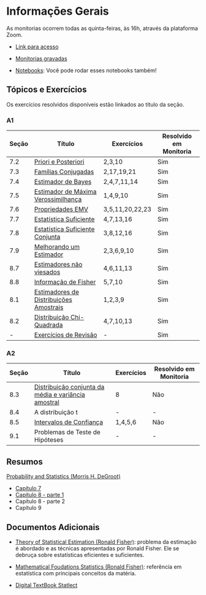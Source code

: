 # Informações Gerais 

As monitorias ocorrem todas as quinta-feiras, às 16h, através da plataforma
Zoom. 

- [Link para acesso](https://fgv-br.zoom.us/j/91598441676?pwd=YzJVckt0L2owT2lRb0k1S3FwOFVRdz09)

- [Monitorias gravadas](https://gvmail-my.sharepoint.com/:f:/g/personal/b37214_fgv_edu_br/EkrXFUG0yNRMlwwav0WIWUgBXxOS2UHHummnp4Vqt63csw?e=6mCICi)

- [Notebooks](https://github.com/lucasmoschen/TA_sessions/tree/master/Statistical_Inference/notebooks):
  Você pode rodar esses notebooks também!

## Tópicos e Exercícios 

Os exercícios resolvidos disponíveis estão linkados ao título da seção. 

### A1 

|Seção|Título|Exercícios|Resolvido em Monitoria|
|-----|------|----------|----------------------|
|7.2|[Priori e Posteriori](https://gvmail-my.sharepoint.com/:b:/g/personal/b37214_fgv_edu_br/EVy17SirPtZKsHAxL4hVWRsBcbI-BPVpZWxXV2zME3v2WA?e=JI1pZX)|2,3,10|Sim|
|7.3|[Famílias Conjugadas](https://gvmail-my.sharepoint.com/:b:/g/personal/b37214_fgv_edu_br/EXV8USKZSSVGmgF9V0uImUsBSptvmbtHDhVB_tGiPe0kzQ?e=dWY15i)|2,17,19,21|Sim|
|7.4|[Estimador de Bayes](https://gvmail-my.sharepoint.com/:b:/g/personal/b37214_fgv_edu_br/EZSyfDcd6EBFj7wvuiUrlN8BXD-SJi6vvtfFxMig2nLLbQ?e=43lAaJ)|2,4,7,11,14|Sim|
|7.5|[Estimador de Máxima Verossimilhança](https://gvmail-my.sharepoint.com/:b:/g/personal/b37214_fgv_edu_br/EblH0BT7pfJNmBOQFiJTKRUBzUof_mbSI4Ihk7t--tZMEg?e=PtL4tv)|1,4,9,10|Sim|
|7.6|[Propriedades EMV](https://gvmail-my.sharepoint.com/:b:/g/personal/b37214_fgv_edu_br/EfSWkX5IKfxIpvm8fKUoGsYBiIsP6Kpzi3hlM1WLvRMYmg?e=whC73f)|3,5,11,20,22,23|Sim|
|7.7|[Estatística Suficiente](https://gvmail-my.sharepoint.com/:b:/g/personal/b37214_fgv_edu_br/ES9CYP4YOolFtjjuTE70kucB-2XE1ggvMF9xI126E3O4lQ?e=6TnIUl)|4,7,13,16|Sim|
|7.8|[Estatística Suficiente Conjunta](https://gvmail-my.sharepoint.com/:b:/g/personal/b37214_fgv_edu_br/ER6VEILAjp9KjlBSlJZd5akBGZUyi7GCsNUjHpdyZFxB0w?e=dPgmKG)|3,8,12,16|Sim|
|7.9|[Melhorando um Estimador](https://gvmail-my.sharepoint.com/:b:/g/personal/b37214_fgv_edu_br/ETbm7lM1QO5Nuuvz7hhkIFEBgy6mw5mfFeIRN3F5-VX_Lw?e=wLqQMa)|2,3,6,9,10|Sim|
|8.7|[Estimadores não viesados](https://gvmail-my.sharepoint.com/:b:/g/personal/b37214_fgv_edu_br/EUjfHmt6ftZKiQjEqeDyv10BLDCN-ox6zKNG-I4un1X7MA?e=SA1pU8)|4,6,11,13|Sim|
|8.8|[Informação de Fisher](https://gvmail-my.sharepoint.com/:b:/g/personal/b37214_fgv_edu_br/EeD_5bf-40ZBjLMPTT9m1LUBpSFKZ710JfdMfeJMI2yO5Q?e=4wlhpz)|5,7,10|Sim|
|8.1|[Estimadores de Distribuições Amostrais](https://gvmail-my.sharepoint.com/:b:/g/personal/b37214_fgv_edu_br/EXZsQsg9FapKgRIa-xp8TXUB8f7G7UGqZqSQqp51vBiXmQ?e=qWwThZ)|1,2,3,9|Sim|
|8.2|[Distribuição Chi-Quadrada](https://gvmail-my.sharepoint.com/:b:/g/personal/b37214_fgv_edu_br/EX1bH7_qX7xNmRNePTi2IlEBZlhXSNlgnVgGV55DKhCYlQ?e=i2PFfv)|4,7,10,13|Sim|
|-|[Exercícios de Revisão](https://gvmail-my.sharepoint.com/:b:/g/personal/b37214_fgv_edu_br/EcQHn6DROm1PmI0XPqunSj4BTKe_ZFnZBYPQt0DiZ_qtZg?e=Hn6McJ)|-|Sim|

### A2 

|Seção|Título|Exercícios|Resolvido em Monitoria|
|-----|------|----------|----------------------|
|8.3|[Distribuição conjunta da média e variância amostral](https://gvmail-my.sharepoint.com/:b:/g/personal/b37214_fgv_edu_br/EYulYRdXXxxGmZ0q5cr8U_cBwX2E84R2N_2qlYzejYbSNg?e=59bwpY)|8|Não|
|8.4|A distribuição t|-|-|
|8.5|[Intervalos de Confiança](https://gvmail-my.sharepoint.com/:b:/g/personal/b37214_fgv_edu_br/EbFKyMMpgkNOhSoqbp-63ZkBn9dVwfPXpvhcKxIuoFt4hA?e=O9tK6W)|1,4,5,6|Não|
|9.1|Problemas de Teste de Hipóteses|-|-|

## Resumos 

[Probability and Statistics (Morris H.
DeGroot)](https://www.amazon.com/Probability-Statistics-4th-Morris-DeGroot/dp/0321500466)

- [Capítulo 7](https://gvmail-my.sharepoint.com/:b:/g/personal/b37214_fgv_edu_br/ETzej0ptqCVIvb9_nzeb1gYBgOUE2wPy3ySG2uTHxmoqfw?e=1cKwbb)
- [Capítulo 8 - parte 1](https://gvmail-my.sharepoint.com/:b:/g/personal/b37214_fgv_edu_br/ERy_MG050_5KrK7TRBvYQV0Bn8l8f2TP3zdNvPLO2wGv_A?e=s29p8r)
- Capítulo 8 - parte 2
- Capítulo 9

## Documentos Adicionais 

- [Theory of Statistical
  Estimation (Ronald Fisher)](https://www.cambridge.org/core/journals/mathematical-proceedings-of-the-cambridge-philosophical-society/article/theory-of-statistical-estimation/7A05FB68C83B36C0E91D42C76AB177D4):
  problema da estimação é abordado e as técnicas apresentadas por Ronald
  Fisher. Ele se debruça sobre estatísticas eficientes e suficientes. 

- [Mathematical Foudations Statistics (Ronald
  Fisher)](https://royalsocietypublishing.org/doi/pdf/10.1098/rsta.1922.0009):
  referência em estatística com principais conceitos da matéria. 

- [Digital TextBook Statlect](https://www.statlect.com/)